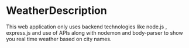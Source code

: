 # WeatherDescription
This web application only uses backend technologies like node.js , express.js and use of APIs along with nodemon and body-parser to show you real time weather based on city names.
